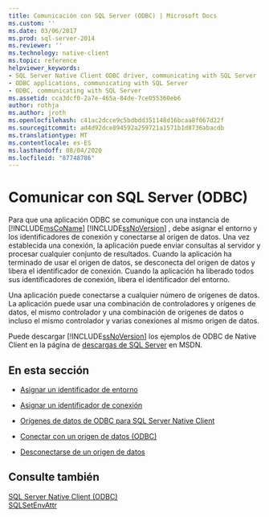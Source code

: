 ```yaml
---
title: Comunicación con SQL Server (ODBC) | Microsoft Docs
ms.custom: ''
ms.date: 03/06/2017
ms.prod: sql-server-2014
ms.reviewer: ''
ms.technology: native-client
ms.topic: reference
helpviewer_keywords:
- SQL Server Native Client ODBC driver, communicating with SQL Server
- ODBC applications, communicating with SQL Server
- ODBC, communicating with SQL Server
ms.assetid: cca3dcf0-2a7e-465a-84de-7ce055360eb6
author: rothja
ms.author: jroth
ms.openlocfilehash: c41ac2dcce9c5bdbdd351148d16bcaa8f067d22f
ms.sourcegitcommit: ad4d92dce894592a259721a1571b1d8736abacdb
ms.translationtype: MT
ms.contentlocale: es-ES
ms.lasthandoff: 08/04/2020
ms.locfileid: "87748786"
---
```

# <a name="communicating-with-sql-server-odbc"></a>Comunicar con SQL Server (ODBC)
  Para que una aplicación ODBC se comunique con una instancia de [!INCLUDE[msCoName](../../includes/msconame-md.md)] [!INCLUDE[ssNoVersion](../../includes/ssnoversion-md.md)] , debe asignar el entorno y los identificadores de conexión y conectarse al origen de datos. Una vez establecida una conexión, la aplicación puede enviar consultas al servidor y procesar cualquier conjunto de resultados. Cuando la aplicación ha terminado de usar el origen de datos, se desconecta del origen de datos y libera el identificador de conexión. Cuando la aplicación ha liberado todos sus identificadores de conexión, libera el identificador del entorno.  
  
 Una aplicación puede conectarse a cualquier número de orígenes de datos. La aplicación puede usar una combinación de controladores y orígenes de datos, el mismo controlador y una combinación de orígenes de datos o incluso el mismo controlador y varias conexiones al mismo origen de datos.  
  
 Puede descargar [!INCLUDE[ssNoVersion](../../includes/ssnoversion-md.md)] los ejemplos de ODBC de Native Client en la página de [descargas de SQL Server](https://go.microsoft.com/fwlink/?LinkId=62796) en MSDN.  
  
## <a name="in-this-section"></a>En esta sección  
  
-   [Asignar un identificador de entorno](allocating-an-environment-handle.md)  
  
-   [Asignar un identificador de conexión](allocating-a-connection-handle.md)  
  
-   [Orígenes de datos de ODBC para SQL Server Native Client](../../integration-services/connection-manager/data-sources.md)  
  
-   [Conectar con un origen de datos &#40;ODBC&#41;](connecting-to-a-data-source-odbc.md)  
  
-   [Desconectarse de un origen de datos](disconnecting-from-a-data-source.md)  
  
## <a name="see-also"></a>Consulte también  
 [SQL Server Native Client &#40;ODBC&#41;](../native-client/odbc/sql-server-native-client-odbc.md)   
 [SQLSetEnvAttr](../native-client-odbc-api/sqlsetenvattr.md)  
  
  
